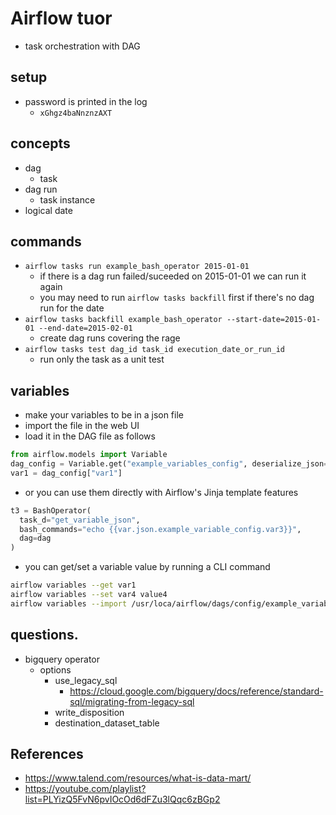 # Airflow tuor

- task orchestration with DAG

## setup

- password is printed in the log
  - `xGhgz4baNnznzAXT`

## concepts

- dag
  - task
- dag run
  - task instance
- logical date

## commands

- `airflow tasks run example_bash_operator 2015-01-01`
  - if there is a dag run failed/suceeded on 2015-01-01 we can run it again
  - you may need to run `airflow tasks backfill` first if there's no dag run for the date
- `airflow tasks backfill example_bash_operator --start-date=2015-01-01 --end-date=2015-02-01`
  - create dag runs covering the rage
- `airflow tasks test dag_id task_id execution_date_or_run_id`
  - run only the task as a unit test

## variables

- make your variables to be in a json file
- import the file in the web UI
- load it in the DAG file as follows

```py
from airflow.models import Variable
dag_config = Variable.get("example_variables_config", deserialize_json=True)
var1 = dag_config["var1"]
```

- or you can use them directly with Airflow's Jinja template features

```py
t3 = BashOperator(
  task_d="get_variable_json",
  bash_commands="echo {{var.json.example_variable_config.var3}}",
  dag=dag
)
```
- you can get/set a variable value by running a CLI command

```bash
airflow variables --get var1
airflow variables --set var4 value4
airflow variables --import /usr/loca/airflow/dags/config/example_variable.json
```

## questions.

- bigquery operator
  - options
    - use_legacy_sql
      - https://cloud.google.com/bigquery/docs/reference/standard-sql/migrating-from-legacy-sql
    - write_disposition
    - destination_dataset_table

## References

- https://www.talend.com/resources/what-is-data-mart/
- https://youtube.com/playlist?list=PLYizQ5FvN6pvIOcOd6dFZu3lQqc6zBGp2
